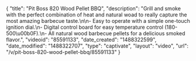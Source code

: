 {
    "title": "Pit Boss 820 Wood Pellet BBQ",
    "description": "Grill and smoke with the perfect combination of heat and natural woad to really capture the most amazing barbecue taste.\n\n- Easy to operate with a simple one-touch ignition dial.\n- Digital control board for easy temperature control (180-500\u00b0F).\n- All natural wood barbecue pellets for a delicious smoked flavor.",
    "videoid": "85591133",
    "date_created": "1488322599",
    "date_modified": "1488322707",
    "type": "captivate",
    "layout": "video",
    "url": "\/v\/pit-boss-820-wood-pellet-bbq\/85591133"
}